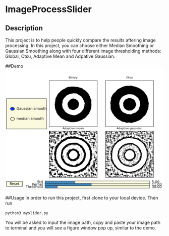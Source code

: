 # ImageProcessSlider
## Description
This project is to help people quickly compare the results aftering image processing. In this project, you can choose either Median Smoothing or
Gaussian Smoothing along with four different image thresholding methods: Global, Otsu, Adaptive Mean and Adpative Gaussian.

##Demo
![Demo](https://github.com/thomascong121/ImageProcessSlider/blob/master/Demo.png?raw=true)

##Usage
In order to run this project, first clone to your local device. Then run 
```
python3 myslider.py
```
You will be asked to input the image path, copy and paste your image path to terminal and you will see a figure window pop up, similar to the demo.

